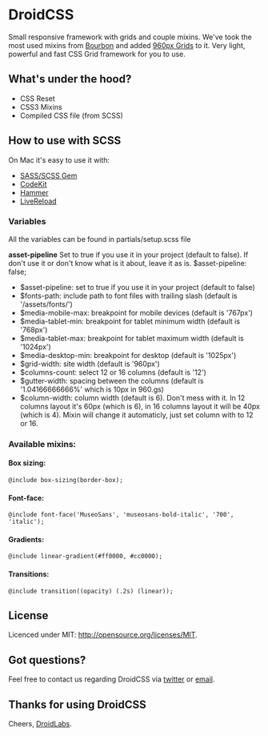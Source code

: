 # DroidCSS

Small responsive framework with grids and couple mixins. We've took the most used mixins from [Bourbon](https://github.com/thoughtbot/bourbon) and added [960px Grids](https://960.gs) to it. Very light, powerful and fast CSS Grid framework for you to use.

## What's under the hood?

* CSS Reset
* CSS3 Mixins
* Compiled CSS file (from SCSS)

## How to use with SCSS

On Mac it's easy to use it with:

* [SASS/SCSS Gem](http://sass-lang.com/download.html)
* [CodeKit](http://incident57.com/codekit/)
* [Hammer](http://www.hammerformac.com/)
* [LiveReload](http://www.livereload.com/)

### Variables

All the variables can be found in partials/setup.scss file

**asset-pipeline**
Set to true if you use it in your project (default to false). If don't use it or don't know what is it about, leave it as is.
    $asset-pipeline: false;

* $asset-pipeline: set to true if you use it in your project (default to false)
* $fonts-path: include path to font files with trailing slash (default is '/assets/fonts/')
* $media-mobile-max: breakpoint for mobile devices (default is '767px')
* $media-tablet-min: breakpoint for tablet minimum width (default is '768px')
* $media-tablet-max: breakpoint for tablet maximum width (default is '1024px')
* $media-desktop-min: breakpoint for desktop (default is '1025px')
* $grid-width: site width (default is '960px')
* $columns-count: select 12 or 16 columns (default is '12')
* $gutter-width: spacing between the columns (default is '1.04166666666%' which is 10px in 960.gs)
* $column-width: column width (default is 6). Don't mess with it. In 12 columns layout it's 60px (which is 6), in 16 columns layout it will be 40px (which is 4). Mixin will change it automaticly, just set column with to 12 or 16.

### Available mixins:

#### Box sizing:
    @include box-sizing(border-box);
#### Font-face:
    @include font-face('MuseoSans', 'museosans-bold-italic', '700', 'italic');
#### Gradients:
    @include linear-gradient(#ff0000, #cc0000);
#### Transitions:
    @include transition((opacity) (.2s) (linear));

## License

Licenced under MIT: <http://opensource.org/licenses/MIT>.

## Got questions?

Feel free to contact us regarding DroidCSS via [twitter](http://twitter.com/droidlabs) or [email](mailto:ilya@droidlabs.pro).

## Thanks for using DroidCSS

Cheers,
[DroidLabs](http://droidlabs.pro).